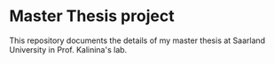 # Master Thesis project
This repository documents the details of my master thesis at Saarland University in Prof. Kalinina's lab.
